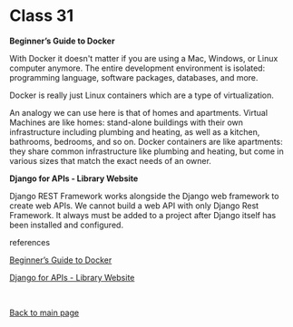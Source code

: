 # Class 31

**Beginner’s Guide to Docker**

With Docker it doesn't matter if you are using a Mac, Windows, or Linux computer anymore. The entire development environment is isolated: programming language, software packages, databases, and more.

Docker is really just Linux containers which are a type of virtualization.

An analogy we can use here is that of homes and apartments. Virtual Machines are like homes: stand-alone buildings with their own infrastructure including plumbing and heating, as well as a kitchen, bathrooms, bedrooms, and so on. Docker containers are like apartments: they share common infrastructure like plumbing and heating, but come in various sizes that match the exact needs of an owner.

**Django for APIs - Library Website**

Django REST Framework works alongside the Django web framework to create web APIs. We cannot build a web API with only Django Rest Framework. It always must be added to a project after Django itself has been installed and configured.



references

[Beginner’s Guide to Docker](https://wsvincent.com/beginners-guide-to-docker/)

[Django for APIs - Library Website](https://djangoforapis.com/library-website-and-api/)

<br>

[Back to main page](https://vadengrey.github.io/reading-notes/)
